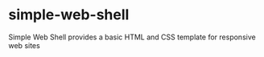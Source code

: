# simple-web-shell
Simple Web Shell provides a basic HTML and CSS template for responsive web sites
